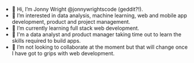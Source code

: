 - 👋 Hi, I’m Jonny Wright @jonnywrightscode (geddit?!).
- 👀 I’m interested in data analysis, machine learning, web and mobile app development, product and project management.
- 🌱 I’m currently learning full stack web development.
- 👷 I'm a data analyst and product manager taking time out to learn the skills required to build apps.
- 💞️ I’m not looking to collaborate at the moment but that will change once I have got to grips with web development.


<!---
- 📫 How to reach me ...
jonnywrightscode/jonnywrightscode is a ✨ special ✨ repository because its `README.md` (this file) appears on your GitHub profile.
You can click the Preview link to take a look at your changes.
--->
